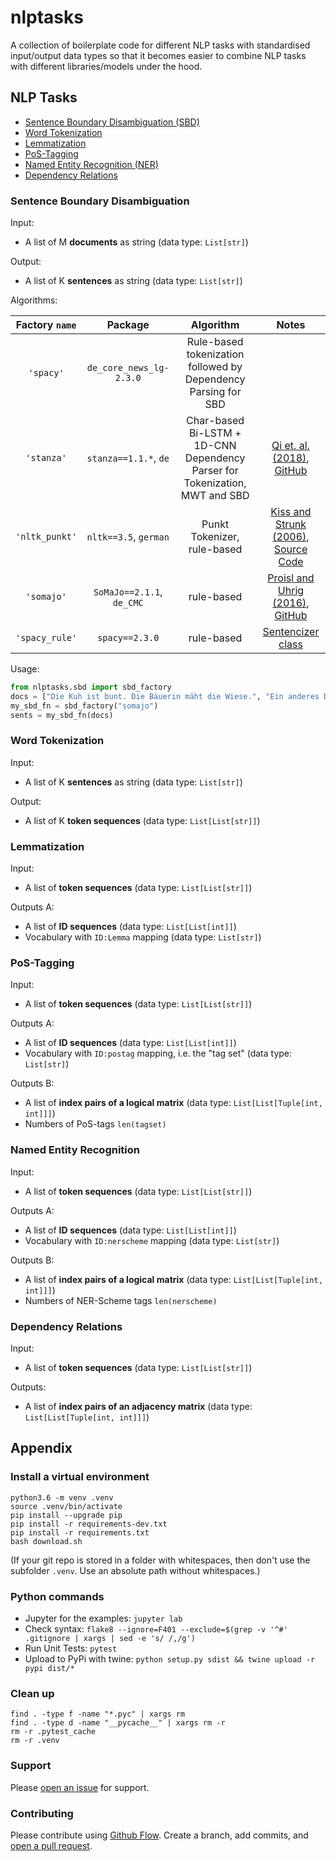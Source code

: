 # nlptasks
A collection of boilerplate code for different NLP tasks with standardised input/output data types so that it becomes easier to combine NLP tasks with different libraries/models under the hood.


## NLP Tasks
- [Sentence Boundary Disambiguation (SBD)](#sentence-boundary-disambiguation)
- [Word Tokenization](#word-tokenization)
- [Lemmatization](#lemmatization)
- [PoS-Tagging](#pos-tagging)
- [Named Entity Recognition (NER)](#named-entity-recognition)
- [Dependency Relations](#dependency-relations)


### Sentence Boundary Disambiguation
Input:

- A list of M **documents** as string (data type: `List[str]`)

Output:

- A list of K **sentences** as string (data type: `List[str]`)


Algorithms:

| Factory `name` | Package | Algorithm | Notes |
|:------:|:-------:|:---------:|:-----:|
| `'spacy'` | `de_core_news_lg-2.3.0` | Rule-based tokenization followed by Dependency Parsing for SBD | |
| `'stanza'` | `stanza==1.1.*`, `de` | Char-based Bi-LSTM + 1D-CNN Dependency Parser for Tokenization, MWT and SBD | [Qi et. al. (2018)](https://nlp.stanford.edu/pubs/qi2018universal.pdf), [GitHub](https://github.com/stanfordnlp/stanza/tree/master/stanza/models) |
| `'nltk_punkt'` | `nltk==3.5`, `german` | Punkt Tokenizer, rule-based | [Kiss and Strunk (2006)](https://www.aclweb.org/anthology/J06-4003.pdf), [Source Code](https://www.nltk.org/_modules/nltk/tokenize/punkt.html) |
| `'somajo'` | `SoMaJo==2.1.1`, `de_CMC` | rule-based | [Proisl and Uhrig (2016)](http://aclweb.org/anthology/W16-2607), [GitHub](https://github.com/tsproisl/SoMaJo) |
| `'spacy_rule'` | `spacy==2.3.0` | rule-based | [Sentencizer class](https://spacy.io/api/sentencizer) |


Usage:

```py
from nlptasks.sbd import sbd_factory
docs = ["Die Kuh ist bunt. Die Bäuerin mäht die Wiese.", "Ein anderes Dokument: Ganz super! Oder nicht?"]
my_sbd_fn = sbd_factory("somajo")
sents = my_sbd_fn(docs)
```


### Word Tokenization
Input: 

- A list of K **sentences** as string (data type: `List[str]`)

Output:

- A list of K **token sequences** (data type: `List[List[str]]`)


### Lemmatization
Input:

- A list of **token sequences** (data type: `List[List[str]]`)

Outputs A:

- A list of **ID sequences** (data type: `List[List[int]]`)
- Vocabulary with `ID:Lemma` mapping (data type: `List[str]`)


### PoS-Tagging
Input:

- A list of **token sequences** (data type: `List[List[str]]`)

Outputs A:

- A list of **ID sequences** (data type: `List[List[int]]`)
- Vocabulary with `ID:postag` mapping, i.e. the "tag set" (data type: `List[str]`)

Outputs B:

- A list of **index pairs of a logical matrix** (data type: `List[List[Tuple[int, int]]]`)
- Numbers of PoS-tags `len(tagset)`


### Named Entity Recognition
Input:

- A list of **token sequences** (data type: `List[List[str]]`)

Outputs A:

- A list of **ID sequences** (data type: `List[List[int]]`)
- Vocabulary with `ID:nerscheme` mapping (data type: `List[str]`)

Outputs B:

- A list of **index pairs of a logical matrix** (data type: `List[List[Tuple[int, int]]]`)
- Numbers of NER-Scheme tags `len(nerscheme)`


### Dependency Relations
Input:

- A list of **token sequences** (data type: `List[List[str]]`)

Outputs:

- A list of **index pairs of an adjacency matrix** (data type: `List[List[Tuple[int, int]]]`)



## Appendix

### Install a virtual environment

```
python3.6 -m venv .venv
source .venv/bin/activate
pip install --upgrade pip
pip install -r requirements-dev.txt
pip install -r requirements.txt
bash download.sh
```

(If your git repo is stored in a folder with whitespaces, then don't use the subfolder `.venv`. Use an absolute path without whitespaces.)

### Python commands

* Jupyter for the examples: `jupyter lab`
* Check syntax: `flake8 --ignore=F401 --exclude=$(grep -v '^#' .gitignore | xargs | sed -e 's/ /,/g')`
* Run Unit Tests: `pytest`
* Upload to PyPi with twine: `python setup.py sdist && twine upload -r pypi dist/*`

### Clean up 

```
find . -type f -name "*.pyc" | xargs rm
find . -type d -name "__pycache__" | xargs rm -r
rm -r .pytest_cache
rm -r .venv
```


### Support
Please [open an issue](https://github.com/ulf1/nlptasks/issues/new) for support.


### Contributing
Please contribute using [Github Flow](https://guides.github.com/introduction/flow/). Create a branch, add commits, and [open a pull request](https://github.com/ulf1/nlptasks/compare/).
